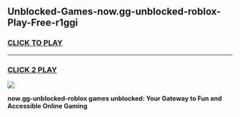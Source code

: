 
## Unblocked-Games-now.gg-unblocked-roblox-Play-Free-r1ggi
<h3>
<a href="https://premium76.site?title=now.gg-unblocked-roblox&ref=12A">CLICK TO PLAY</a></h3>
<hr>

<h3>
<a href="https://premium76.site?title=now.gg-unblocked-roblox&ref=12A">CLICK 2 PLAY</a>
  
</h3>

<a href="https://premium76.site?title=now.gg-unblocked-roblox&ref=12A"><img src="https://clearcache.store/games.png"></a>


**now.gg-unblocked-roblox games unblocked: Your Gateway to Fun and Accessible Online Gaming**
